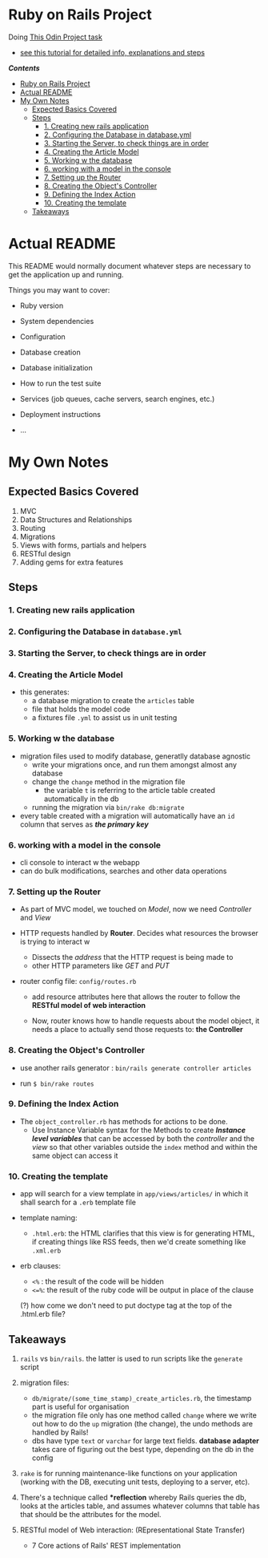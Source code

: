 # Ruby on Rails Project

Doing [This Odin Project task](https://www.theodinproject.com/courses/web-development-101/lessons/ruby-on-rails?ref=lnav#assignment)

- [see this tutorial for detailed info, explanations and steps](http://tutorials.jumpstartlab.com/projects/blogger.html)

**_Contents_**

- [Ruby on Rails Project](#ruby-on-rails-project)
- [Actual README](#actual-readme)
- [My Own Notes](#my-own-notes)
  - [Expected Basics Covered](#expected-basics-covered)
  - [Steps](#steps)
    - [1. Creating new rails application](#1-creating-new-rails-application)
    - [2. Configuring the Database in database.yml](#2-configuring-the-database-in-databaseyml)
    - [3. Starting the Server, to check things are in order](#3-starting-the-server-to-check-things-are-in-order)
    - [4. Creating the Article Model](#4-creating-the-article-model)
    - [5. Working w the database](#5-working-w-the-database)
    - [6. working with a model in the console](#6-working-with-a-model-in-the-console)
    - [7. Setting up the Router](#7-setting-up-the-router)
    - [8. Creating the Object's Controller](#8-creating-the-objects-controller)
    - [9. Defining the Index Action](#9-defining-the-index-action)
    - [10. Creating the template](#10-creating-the-template)
  - [Takeaways](#takeaways)

# Actual README

This README would normally document whatever steps are necessary to get the
application up and running.

Things you may want to cover:

- Ruby version

- System dependencies

- Configuration

- Database creation

- Database initialization

- How to run the test suite

- Services (job queues, cache servers, search engines, etc.)

- Deployment instructions

- ...

# My Own Notes

## Expected Basics Covered

1. MVC
2. Data Structures and Relationships
3. Routing
4. Migrations
5. Views with forms, partials and helpers
6. RESTful design
7. Adding gems for extra features

## Steps

### 1. Creating new rails application

### 2. Configuring the Database in `database.yml`

### 3. Starting the Server, to check things are in order

### 4. Creating the Article Model

- this generates:
  - a database migration to create the `articles` table
  - file that holds the model code
  - a fixtures file `.yml` to assist us in unit testing

### 5. Working w the database

- migration files used to modify database, generatlly database agnostic
  - write your migrations once, and run them amongst almost any database
  - change the `change` method in the migration file
    - the variable `t` is referring to the article table created automatically in the db
  - running the migration via `bin/rake db:migrate`
- every table created with a migration will automatically have an `id` column that serves as **_the primary key_**

### 6. working with a model in the console

- cli console to interact w the webapp
- can do bulk modifications, searches and other data operations

### 7. Setting up the Router

- As part of MVC model, we touched on _Model_, now we need _Controller_ and _View_
- HTTP requests handled by **Router**. Decides what resources the browser is trying to interact w

  - Dissects the _address_ that the HTTP request is being made to
  - other HTTP parameters like _GET_ and _PUT_

- router config file: `config/routes.rb`

  - add resource attributes here that allows the router to follow the **RESTful model of web interaction**

  - Now, router knows how to handle requests about the model object, it needs a place to actually send those requests to: **the Controller**

### 8. Creating the Object's Controller

- use another rails generator : `bin/rails generate controller articles`

- run `$ bin/rake routes`

### 9. Defining the Index Action

- The `object_controller.rb` has methods for actions to be done.
  - Use Instance Variable syntax for the Methods to create **_Instance level variables_** that can be accessed by both the _controller_ and the _view_ so that other variables outside the `index` method and within the same object can access it

### 10. Creating the template

- app will search for a view template in `app/views/articles/` in which it shall search for a `.erb` template file
- template naming:

  - `.html.erb`: the HTML clarifies that this view is for generating HTML, if creating things like RSS feeds, then we'd create something like `.xml.erb`

- erb clauses:

  - `<%` : the result of the code will be hidden
  - `<=%`: the result of the ruby code will be output in place of the clause

  (?) how come we don't need to put doctype tag at the top of the .html.erb file?

## Takeaways

1. `rails` vs `bin/rails`. the latter is used to run scripts like the `generate` script

2. migration files:

   - `db/migrate/(some_time_stamp)_create_articles.rb`, the timestamp part is useful for organisation
   - the migration file only has one method called `change` where we write out how to do the `up` migration (the change), the undo methods are
     handled by Rails!
   - dbs have type `text` or `varchar` for large text fields. **database adapter** takes care of figuring out the best type, depending on the db in the config

3. `rake` is for running maintenance-like functions on your application (working with the DB, executing unit tests, deploying to a server, etc).

4. There's a technique called **\*reflection** whereby Rails queries the db, looks at the articles table, and assumes whatever columns that table has that should be the attributes for the model.

5. RESTful model of Web interaction: (REpresentational State Transfer)
   - 7 Core actions of Rails' REST implementation
